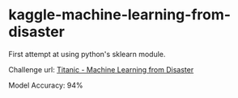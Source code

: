 # kaggle-machine-learning-from-disaster

First attempt at using python's sklearn module. 

Challenge url: [Titanic - Machine Learning from Disaster](https://www.kaggle.com/competitions/titanic)

Model Accuracy: 94%